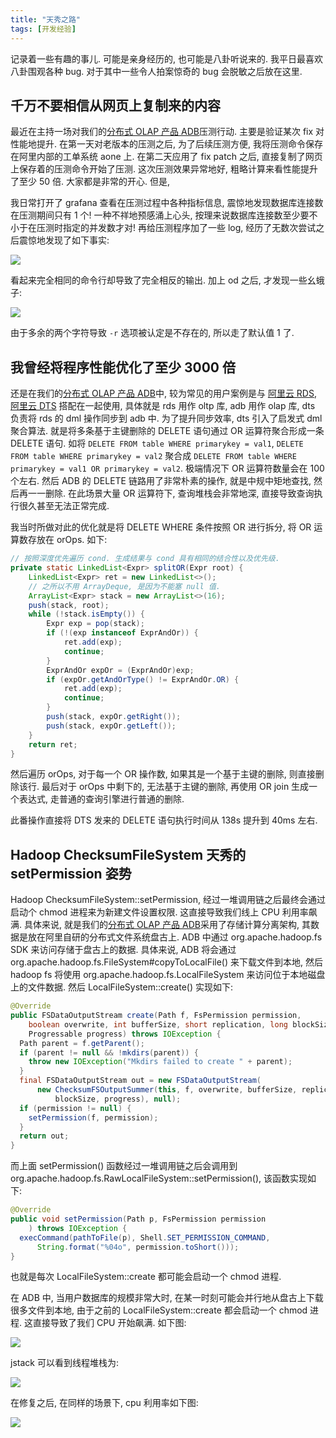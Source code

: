 ```yaml
---
title: "天秀之路"
tags: [开发经验]
---
```


记录着一些有趣的事儿. 可能是亲身经历的, 也可能是八卦听说来的. 我平日最喜欢八卦围观各种 bug. 对于其中一些令人拍案惊奇的 bug 会脱敏之后放在这里.

## 千万不要相信从网页上复制来的内容

最近在主持一场对我们的[分布式 OLAP 产品 ADB](https://help.aliyun.com/product/92664.html)压测行动. 主要是验证某次 fix 对性能地提升. 在第一天对老版本的压测之后, 为了后续压测方便, 我将压测命令保存在阿里内部的工单系统 aone 上. 在第二天应用了 fix patch 之后, 直接复制了网页上保存着的压测命令开始了压测. 这次压测效果异常地好, 粗略计算来看性能提升了至少 50 倍. 大家都是非常的开心. 但是,

我日常打开了 grafana 查看在压测过程中各种指标信息, 震惊地发现数据库连接数在压测期间只有 1 个! 一种不祥地预感涌上心头, 按理来说数据库连接数至少要不小于在压测时指定的并发数才对! 再给压测程序加了一些 log, 经历了无数次尝试之后震惊地发现了如下事实:

![]({{site.url}}/assets/javajar.jpg)

看起来完全相同的命令行却导致了完全相反的输出. 加上 od 之后, 才发现一些幺蛾子:

![]({{site.url}}/assets/odjavajar.png)

由于多余的两个字符导致 `-r` 选项被认定是不存在的, 所以走了默认值 1 了.

## 我曾经将程序性能优化了至少 3000 倍

还是在我们的[分布式 OLAP 产品 ADB](https://help.aliyun.com/product/92664.html)中, 较为常见的用户案例是与 [阿里云 RDS](https://www.aliyun.com/product/rds/mysql), [阿里云 DTS](https://www.aliyun.com/product/dts) 搭配在一起使用, 具体就是 rds 用作 oltp 库, adb 用作 olap 库, dts 负责将 rds 的 dml 操作同步到 adb 中. 为了提升同步效率, dts 引入了启发式 dml 聚合算法. 就是将多条基于主键删除的 DELETE 语句通过 OR 运算符聚合形成一条 DELETE 语句. 如将 `DELETE FROM table WHERE primarykey = val1`, `DELETE FROM table WHERE primarykey = val2` 聚合成 `DELETE FROM table WHERE primarykey = val1 OR primarykey = val2`. 极端情况下 OR 运算符数量会在 100 个左右. 然后 ADB 的 DELETE 链路用了非常朴素的操作, 就是中规中矩地查找, 然后再一一删除. 在此场景大量 OR 运算符下, 查询堆栈会非常地深, 直接导致查询执行很久甚至无法正常完成.

我当时所做对此的优化就是将 DELETE WHERE 条件按照 OR 进行拆分, 将 OR 运算数存放在 orOps. 如下:

```java
// 按照深度优先遍历 cond. 生成结果与 cond 具有相同的结合性以及优先级.
private static LinkedList<Expr> splitOR(Expr root) {
    LinkedList<Expr> ret = new LinkedList<>();
    // 之所以不用 ArrayDeque, 是因为不能塞 null 值.
    ArrayList<Expr> stack = new ArrayList<>(16);
    push(stack, root);
    while (!stack.isEmpty()) {
        Expr exp = pop(stack);
        if (!(exp instanceof ExprAndOr)) {
            ret.add(exp);
            continue;
        }
        ExprAndOr expOr = (ExprAndOr)exp;
        if (expOr.getAndOrType() != ExprAndOr.OR) {
            ret.add(exp);
            continue;
        }
        push(stack, expOr.getRight());
        push(stack, expOr.getLeft());
    }
    return ret;
}
```

然后遍历 orOps, 对于每一个 OR 操作数, 如果其是一个基于主键的删除, 则直接删除该行. 最后对于 orOps 中剩下的, 无法基于主键的删除, 再使用 OR join 生成一个表达式, 走普通的查询引擎进行普通的删除.

此番操作直接将 DTS 发来的 DELETE 语句执行时间从 138s 提升到 40ms 左右.

## Hadoop ChecksumFileSystem 天秀的 setPermission 姿势

Hadoop ChecksumFileSystem::setPermission, 经过一堆调用链之后最终会通过启动个 chmod 进程来为新建文件设置权限. 这直接导致我们线上 CPU 利用率飙满. 具体来说, 就是我们的[分布式 OLAP 产品 ADB](https://help.aliyun.com/product/92664.html)采用了存储计算分离架构, 其数据是放在阿里自研的分布式文件系统盘古上. ADB 中通过 org.apache.hadoop.fs SDK 来访问存储于盘古上的数据. 具体来说, ADB 将会通过 org.apache.hadoop.fs.FileSystem#copyToLocalFile() 来下载文件到本地, 然后 hadoop fs 将使用 org.apache.hadoop.fs.LocalFileSystem 来访问位于本地磁盘上的文件数据. 然后 LocalFileSystem::create() 实现如下:

```java
@Override
public FSDataOutputStream create(Path f, FsPermission permission,
    boolean overwrite, int bufferSize, short replication, long blockSize,
    Progressable progress) throws IOException {
  Path parent = f.getParent();
  if (parent != null && !mkdirs(parent)) {
    throw new IOException("Mkdirs failed to create " + parent);
  }
  final FSDataOutputStream out = new FSDataOutputStream(
      new ChecksumFSOutputSummer(this, f, overwrite, bufferSize, replication,
          blockSize, progress), null);
  if (permission != null) {
    setPermission(f, permission);
  }
  return out;
}
```

而上面 setPermission() 函数经过一堆调用链之后会调用到 org.apache.hadoop.fs.RawLocalFileSystem::setPermission(), 该函数实现如下:

```java
@Override
public void setPermission(Path p, FsPermission permission
    ) throws IOException {
  execCommand(pathToFile(p), Shell.SET_PERMISSION_COMMAND,
      String.format("%04o", permission.toShort()));
}
```

也就是每次 LocalFileSystem::create 都可能会启动一个 chmod 进程.

在 ADB 中, 当用户数据库的规模非常大时, 在某一时刻可能会并行地从盘古上下载很多文件到本地, 由于之前的 LocalFileSystem::create 都会启动一个 chmod 进程. 这直接导致了我们 CPU 开始飙满. 如下图:

![]({{site.url}}/assets/fullcpu.jpg)

jstack 可以看到线程堆栈为:

![]({{site.url}/assets/hadoopfsstack.jpg})

在修复之后, 在同样的场景下, cpu 利用率如下图:

![]({{site.url}}/assets/cpuafterfix.png)

